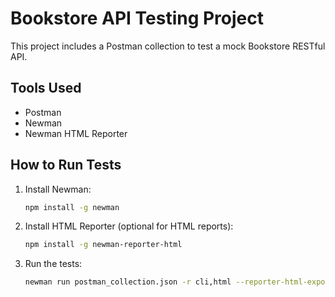 # Bookstore API Testing Project

This project includes a Postman collection to test a mock Bookstore RESTful API.

## Tools Used
- Postman
- Newman
- Newman HTML Reporter

## How to Run Tests

1. Install Newman:
   ```bash
   npm install -g newman
   ```

2. Install HTML Reporter (optional for HTML reports):
   ```bash
   npm install -g newman-reporter-html
   ```

3. Run the tests:
   ```bash
   newman run postman_collection.json -r cli,html --reporter-html-export ./test-results/newman-report.html
   ```
